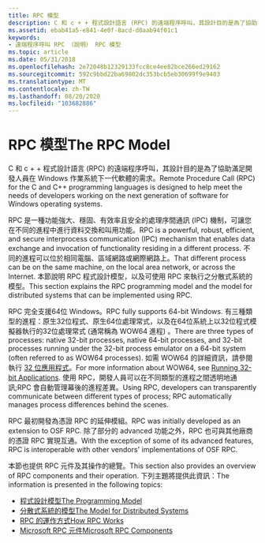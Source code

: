 ```yaml
---
title: RPC 模型
description: C 和 c + + 程式設計語言 (RPC) 的遠端程序呼叫，其設計目的是為了協助滿足開發人員在 Windows 作業系統下一代軟體的需求。
ms.assetid: ebab41a5-e841-4e0f-8acd-d0aab94f01c1
keywords:
- 遠端程序呼叫 RPC （說明） RPC 模型
ms.topic: article
ms.date: 05/31/2018
ms.openlocfilehash: 2e72048b12329133fcc8ce4ee82bce266ed29162
ms.sourcegitcommit: 592c9bbd22ba69802dc353bcb5eb30699f9e9403
ms.translationtype: MT
ms.contentlocale: zh-TW
ms.lasthandoff: 08/20/2020
ms.locfileid: "103682886"
---
```

# <a name="the-rpc-model"></a><span data-ttu-id="349d3-104">RPC 模型</span><span class="sxs-lookup"><span data-stu-id="349d3-104">The RPC Model</span></span>

<span data-ttu-id="349d3-105">C 和 c + + 程式設計語言 (RPC) 的遠端程序呼叫，其設計目的是為了協助滿足開發人員在 Windows 作業系統下一代軟體的需求。</span><span class="sxs-lookup"><span data-stu-id="349d3-105">Remote Procedure Call (RPC) for the C and C++ programming languages is designed to help meet the needs of developers working on the next generation of software for Windows operating systems.</span></span>

<span data-ttu-id="349d3-106">RPC 是一種功能強大、穩固、有效率且安全的處理序間通訊 (IPC) 機制，可讓您在不同的進程中進行資料交換和叫用功能。</span><span class="sxs-lookup"><span data-stu-id="349d3-106">RPC is a powerful, robust, efficient, and secure interprocess communication (IPC) mechanism that enables data exchange and invocation of functionality residing in a different process.</span></span> <span data-ttu-id="349d3-107">不同的進程可以位於相同電腦、區域網路或網際網路上。</span><span class="sxs-lookup"><span data-stu-id="349d3-107">That different process can be on the same machine, on the local area network, or across the Internet.</span></span> <span data-ttu-id="349d3-108">本節說明 RPC 程式設計模型，以及可使用 RPC 來執行之分散式系統的模型。</span><span class="sxs-lookup"><span data-stu-id="349d3-108">This section explains the RPC programming model and the model for distributed systems that can be implemented using RPC.</span></span>

<span data-ttu-id="349d3-109">RPC 完全支援64位 Windows。</span><span class="sxs-lookup"><span data-stu-id="349d3-109">RPC fully supports 64-bit Windows.</span></span> <span data-ttu-id="349d3-110">有三種類型的進程：原生32位程式、原生64位處理常式，以及在64位系統上以32位程式模擬器執行的32位處理常式 (通常稱為 WOW64 進程) 。</span><span class="sxs-lookup"><span data-stu-id="349d3-110">There are three types of processes: native 32-bit processes, native 64-bit processes, and 32-bit processes running under the 32-bit process emulator on a 64-bit system (often referred to as WOW64 processes).</span></span> <span data-ttu-id="349d3-111">如需 WOW64 的詳細資訊，請參閱執行 [32 位應用程式](/windows/desktop/WinProg64/running-32-bit-applications)。</span><span class="sxs-lookup"><span data-stu-id="349d3-111">For more information about WOW64, see [Running 32-bit Applications](/windows/desktop/WinProg64/running-32-bit-applications).</span></span> <span data-ttu-id="349d3-112">使用 RPC，開發人員可以在不同類型的進程之間透明地通訊;RPC 會自動管理幕後的進程差異。</span><span class="sxs-lookup"><span data-stu-id="349d3-112">Using RPC, developers can transparently communicate between different types of process; RPC automatically manages process differences behind the scenes.</span></span>

<span data-ttu-id="349d3-113">RPC 最初開發為憑證 RPC 的延伸模組。</span><span class="sxs-lookup"><span data-stu-id="349d3-113">RPC was initially developed as an extension to OSF RPC.</span></span> <span data-ttu-id="349d3-114">除了部分的 advanced 功能之外，RPC 也可與其他廠商的憑證 RPC 實現互通。</span><span class="sxs-lookup"><span data-stu-id="349d3-114">With the exception of some of its advanced features, RPC is interoperable with other vendors' implementations of OSF RPC.</span></span>

<span data-ttu-id="349d3-115">本節也提供 RPC 元件及其操作的總覽。</span><span class="sxs-lookup"><span data-stu-id="349d3-115">This section also provides an overview of RPC components and their operation.</span></span> <span data-ttu-id="349d3-116">下列主題將提供此資訊：</span><span class="sxs-lookup"><span data-stu-id="349d3-116">The information is presented in the following topics:</span></span>

-   [<span data-ttu-id="349d3-117">程式設計模型</span><span class="sxs-lookup"><span data-stu-id="349d3-117">The Programming Model</span></span>](the-programming-model.md)
-   [<span data-ttu-id="349d3-118">分散式系統的模型</span><span class="sxs-lookup"><span data-stu-id="349d3-118">The Model for Distributed Systems</span></span>](the-model-for-distributed-systems.md)
-   [<span data-ttu-id="349d3-119">RPC 的運作方式</span><span class="sxs-lookup"><span data-stu-id="349d3-119">How RPC Works</span></span>](how-rpc-works.md)
-   [<span data-ttu-id="349d3-120">Microsoft RPC 元件</span><span class="sxs-lookup"><span data-stu-id="349d3-120">Microsoft RPC Components</span></span>](microsoft-rpc-components.md)

 

 